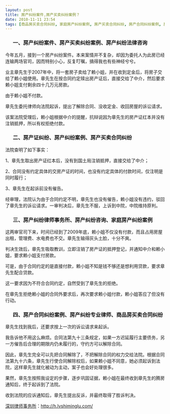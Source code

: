 ```yaml
---
layout: post
title: 房产纠纷案件,房产买卖纠纷案例？
date: 2010-11-11 23:54
tags: [商品房买卖合同纠纷, 家庭房产纠纷案例, 房产买卖合同纠纷, 房产合同纠纷案例, 房产纠纷, 房产纠纷专业律师, 房产纠纷咨询, 房产纠纷律师事务所, 房产纠纷案例, 房产纠纷法律咨询, 房产证纠纷, 深圳房产律师咨询]
---
```

<ol>
<h3>一、房产纠纷案件、房产买卖纠纷案例、房产纠纷法律咨询</h3>
</ol>
今年五月，接到一个房产纠纷案件。本来案情并不复杂，却因为委托人为此房已经连输两场官司，因而特别小心，反复叮嘱，搞得我也有些神经兮兮。

业主章先生于2007年中，将一套房子卖给了赖小姐，并在收到定金后，将房子交给了赖小姐使用。章先生在按合同约定赎出房产证后，直接交给了中介，然后要求赖小姐支付剩余四十几万元房款。

由于赖小姐不付款。

章先生委托律师向法院起诉，提出了解除合同、没收定金、收回房屋的诉讼请求。

该案法院受理后，赖小姐根据中介的提醒，抗辩说因为章先生的房产证红本并没有注销抵押，所以有权拒绝付款。
<ol>
<h3>二、房产证纠纷、房产纠纷案例、房产买卖合同纠纷</h3>
</ol>
法院查明了如下事实：

1、章先生取出房产证红本后，没有到国土局注销抵押，直接交给了中介；

2、合同没有约定具体的交房产证的时间，也没有约定具体的付款时间，仅注明是同时履行；

3、章先生在起诉前没有催告。

经审理，法院认为由于合同约定不明，章先生也没有催告，赖小姐没有违约，驳回了章先生的诉讼请求。一审判决后，章先生不服，上诉到中院，中院维持原判。
<ol>
<h3>三、房产纠纷律师事务所、房产纠纷咨询、家庭房产纠纷案例</h3>
</ol>
这两审官司下来，时间已经到了2009年底，赖小姐不仅没有付款，而且占用房屋出租，管理费、水电费也不交。章先生输得灰头土脸，十分不爽。

判决生效后，章先生吸取教训，立即注销了房产证的抵押登记，并通知中介和赖小姐，要求赖小姐支付房款。

可是，由于合同约定的是直接付款，赖小姐不知是钱不够还是想利用贷款，要求章先生配合贷款。

这一要求因为不符合合同约定，自然受到了章先生的拒绝。

在章先生拒绝赖小姐的合同外要求后，再次要求赖小姐付款，赖小姐答应了但没有行动。
<ol>
<h3>四、房产合同纠纷案例、房产纠纷专业律师、商品房买卖合同纠纷</h3>
</ol>
章先生找到我后，还要求按上一次的诉讼请求来起诉。

我告诉他不用这么麻烦。合同法第九十三条规定，如果一方迟延履行主要债务，另一方催告后合理的期限内仍未履行的，守约方可以解除合同。

因此，章先生完全可以先把合同解除了，不把解除合同的权力交给法院。根据合同法第九十六条，章先生行使合同解除权后，如果赖小姐不同意，她必须起诉到法院，这样章先生就化被动为主动，案子也会好处理很多。

果然，章先生按照我设定的步骤，逐步巩固证据，赖小姐在最终收到章先生的腾房通知后，终于起诉到了法院。

收到法院的应诉通知后，章先生提出反诉，并最终取得了胜诉判决。

<a href="http://h.lvshiminglu.com/">深圳律师事务所</a>：<a href="http://h.lvshiminglu.com/">http://h.lvshiminglu.com/</a>

